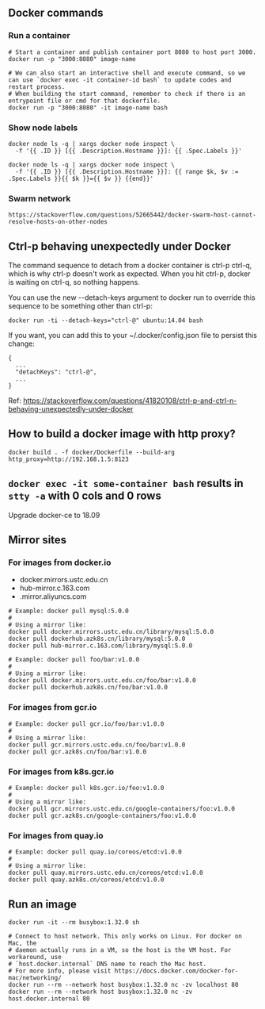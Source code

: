 ## Docker commands

### Run a container

```
# Start a container and publish container port 8080 to host port 3000.
docker run -p "3000:8080" image-name

# We can also start an interactive shell and execute command, so we can use `docker exec -it container-id bash` to update codes and restart process.
# When building the start command, remember to check if there is an entrypoint file or cmd for that dockerfile.
docker run -p "3000:8080" -it image-name bash
```

### Show node labels

```
docker node ls -q | xargs docker node inspect \
  -f '{{ .ID }} [{{ .Description.Hostname }}]: {{ .Spec.Labels }}'

docker node ls -q | xargs docker node inspect \
  -f '{{ .ID }} [{{ .Description.Hostname }}]: {{ range $k, $v := .Spec.Labels }}{{ $k }}={{ $v }} {{end}}'
```

### Swarm network

```
https://stackoverflow.com/questions/52665442/docker-swarm-host-cannot-resolve-hosts-on-other-nodes
```

## Ctrl-p behaving unexpectedly under Docker

The command sequence to detach from a docker container is ctrl-p ctrl-q, which is why ctrl-p doesn't
work as expected. When you hit ctrl-p, docker is waiting on ctrl-q, so nothing happens.

You can use the new --detach-keys argument to docker run to override this sequence to be something other than ctrl-p:

```
docker run -ti --detach-keys="ctrl-@" ubuntu:14.04 bash
```

If you want, you can add this to your ~/.docker/config.json file to persist this change:

```
{
  ...
  "detachKeys": "ctrl-@",
  ...
}
```

Ref: https://stackoverflow.com/questions/41820108/ctrl-p-and-ctrl-n-behaving-unexpectedly-under-docker

## How to build a docker image with http proxy?

```
docker build . -f docker/Dockerfile --build-arg http_proxy=http://192.168.1.5:8123
```

## `docker exec -it some-container bash` results in `stty -a` with 0 cols and 0 rows

Upgrade docker-ce to 18.09

## Mirror sites

### For images from docker.io

* docker.mirrors.ustc.edu.cn
* hub-mirror.c.163.com
* <ali-allocated-prefix>.mirror.aliyuncs.com

```
# Example: docker pull mysql:5.0.0
#
# Using a mirror like:
docker pull docker.mirrors.ustc.edu.cn/library/mysql:5.0.0
docker pull dockerhub.azk8s.cn/library/mysql:5.0.0
docker pull hub-mirror.c.163.com/library/mysql:5.0.0

# Example: docker pull foo/bar:v1.0.0
#
# Using a mirror like:
docker pull docker.mirrors.ustc.edu.cn/foo/bar:v1.0.0
docker pull dockerhub.azk8s.cn/foo/bar:v1.0.0
```

### For images from gcr.io

```
# Example: docker pull gcr.io/foo/bar:v1.0.0
#
# Using a mirror like:
docker pull gcr.mirrors.ustc.edu.cn/foo/bar:v1.0.0
docker pull gcr.azk8s.cn/foo/bar:v1.0.0
```

### For images from k8s.gcr.io

```
# Example: docker pull k8s.gcr.io/foo:v1.0.0
#
# Using a mirror like:
docker pull gcr.mirrors.ustc.edu.cn/google-containers/foo:v1.0.0
docker pull gcr.azk8s.cn/google-containers/foo:v1.0.0
```

### For images from quay.io
```
# Example: docker pull quay.io/coreos/etcd:v1.0.0
#
# Using a mirror like:
docker pull quay.mirrors.ustc.edu.cn/coreos/etcd:v1.0.0
docker pull quay.azk8s.cn/coreos/etcd:v1.0.0
```

## Run an image

```
docker run -it --rm busybox:1.32.0 sh

# Connect to host network. This only works on Linux. For docker on Mac, the
# daemon actually runs in a VM, so the host is the VM host. For workaround, use
# `host.docker.internal` DNS name to reach the Mac host.
# For more info, please visit https://docs.docker.com/docker-for-mac/networking/
docker run --rm --network host busybox:1.32.0 nc -zv localhost 80
docker run --rm --network host busybox:1.32.0 nc -zv host.docker.internal 80
```
